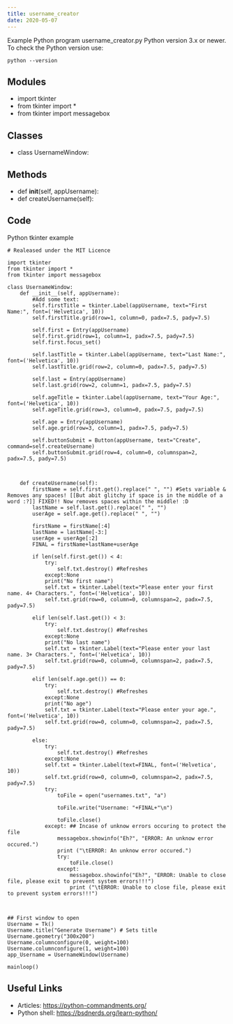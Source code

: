 ```yaml
---
title: username_creator
date: 2020-05-07
---
```

Example Python program username_creator.py
Python version 3.x or newer.
To check the Python version use:

    python --version

## Modules

* import tkinter
* from tkinter import *
* from tkinter import messagebox

## Classes

* class UsernameWindow:

## Methods

* def __init__(self, appUsername):
* def createUsername(self):

## Code

Python tkinter example

    # Realeased under the MIT Licence
    
    import tkinter
    from tkinter import *
    from tkinter import messagebox
    
    class UsernameWindow:
        def __init__(self, appUsername):
            #Add some text:
            self.firstTitle = tkinter.Label(appUsername, text="First Name:", font=('Helvetica', 10))
            self.firstTitle.grid(row=1, column=0, padx=7.5, pady=7.5)
            
            self.first = Entry(appUsername)
            self.first.grid(row=1, column=1, padx=7.5, pady=7.5)
            self.first.focus_set()
            
            self.lastTitle = tkinter.Label(appUsername, text="Last Name:", font=('Helvetica', 10))
            self.lastTitle.grid(row=2, column=0, padx=7.5, pady=7.5)
            
            self.last = Entry(appUsername)
            self.last.grid(row=2, column=1, padx=7.5, pady=7.5)
    
            self.ageTitle = tkinter.Label(appUsername, text="Your Age:", font=('Helvetica', 10))
            self.ageTitle.grid(row=3, column=0, padx=7.5, pady=7.5)
            
            self.age = Entry(appUsername)
            self.age.grid(row=3, column=1, padx=7.5, pady=7.5)
            
            self.buttonSubmit = Button(appUsername, text="Create", command=self.createUsername)
            self.buttonSubmit.grid(row=4, column=0, columnspan=2, padx=7.5, pady=7.5)
    
    
    
        def createUsername(self):
            firstName = self.first.get().replace(" ", "") #Sets variable & Removes any spaces! [[But abit glitchy if space is in the middle of a word :?]] FIXED!! Now removes spaces within the middle! :D
            lastName = self.last.get().replace(" ", "")
            userAge = self.age.get().replace(" ", "")
            
            firstName = firstName[:4]
            lastName = lastName[-3:]
            userAge = userAge[:2]
            FINAL = firstName+lastName+userAge
    
            if len(self.first.get()) < 4:
                try:
                    self.txt.destroy() #Refreshes
                except:None
                print("No first name")
                self.txt = tkinter.Label(text="Please enter your first name. 4+ Characters.", font=('Helvetica', 10))
                self.txt.grid(row=0, column=0, columnspan=2, padx=7.5, pady=7.5)
    
            elif len(self.last.get()) < 3:
                try:
                    self.txt.destroy() #Refreshes
                except:None
                print("No last name")
                self.txt = tkinter.Label(text="Please enter your last name. 3+ Characters.", font=('Helvetica', 10))
                self.txt.grid(row=0, column=0, columnspan=2, padx=7.5, pady=7.5)
    
            elif len(self.age.get()) == 0:
                try:
                    self.txt.destroy() #Refreshes
                except:None
                print("No age")
                self.txt = tkinter.Label(text="Please enter your age.", font=('Helvetica', 10))
                self.txt.grid(row=0, column=0, columnspan=2, padx=7.5, pady=7.5)
    
            else:
                try:
                    self.txt.destroy() #Refreshes
                except:None
                self.txt = tkinter.Label(text=FINAL, font=('Helvetica', 10))
                self.txt.grid(row=0, column=0, columnspan=2, padx=7.5, pady=7.5)
                try:        
                    toFile = open("usernames.txt", "a")
    
                    toFile.write("Username: "+FINAL+"\n")
    
                    toFile.close()
                except: ## Incase of unknow errors occuring to protect the file
                    messagebox.showinfo("Eh?", "ERROR: An unknow error occured.")
                    print ("\tERROR: An unknow error occured.")
                    try:
                        toFile.close()
                    except:
                        messagebox.showinfo("Eh?", "ERROR: Unable to close file, please exit to prevent system errors!!!")
                        print ("\tERROR: Unable to close file, please exit to prevent system errors!!!")
    
    
    
    ## First window to open
    Username = Tk()
    Username.title("Generate Username") # Sets title
    Username.geometry("300x200")
    Username.columnconfigure(0, weight=100)
    Username.columnconfigure(1, weight=100)
    app_Username = UsernameWindow(Username)
    
    mainloop()

## Useful Links

- Articles: https://python-commandments.org/
- Python shell: https://bsdnerds.org/learn-python/
